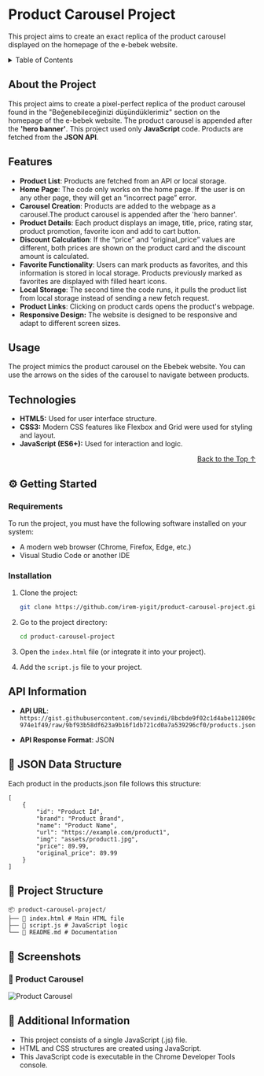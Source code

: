 # Product Carousel Project
<a name="readme-top"></a>
This project aims to create an exact replica of the product carousel displayed on the homepage of the e-bebek website.

<details>
  <summary>Table of Contents</summary>
  <ol>
    <li>
        <a href="#about-the-project">About the Project</a>
    </li>
    <li><a href="#features">Features</a></li>
    <li><a href="#usage">Usage</a></li>
    <li><a href="#technologies">Technologies</a></li>
    <li>
      <a href="#getting-started">Getting Started</a>
      <ul>
        <li><a href="#requirements">Requirements</a></li>
        <li><a href="#installation">Installation</a></li>
      </ul>
    </li>
    <li><a href="#api-information">API Information</a></li>
    <li><a href="#json-data-structure">JSON Data Structure</a></li>
    <li><a href="#project-structure">Project Structure</a></li>
    <li><a href="#screenshots">Screenshots</a></li>
    <li><a href="#additional-information">Additional Information</a></li>
  </ol>
</details>


## About the Project

This project aims to create a pixel-perfect replica of the product carousel found in the "Beğenebileceğinizi düşündüklerimiz" section on the homepage of the e-bebek website. The product carousel is appended after the **'hero banner'**. This project used only **JavaScript** code. Products are fetched from the **JSON API**.

## Features

- **Product List**: Products are fetched from an API or local storage.
- **Home Page**: The code only works on the home page. If the user is on any other page, they will get an “incorrect page” error.
- **Carousel Creation**: Products are added to the webpage as a carousel.The product carousel is appended after the 'hero banner'.
- **Product Details**: Each product displays an image, title, price, rating star, product promotion, favorite icon and add to cart button.
- **Discount Calculation**: If the “price” and “original_price” values ​​are different, both prices are shown on the product card and the discount amount is calculated.
- **Favorite Functionality**: Users can mark products as favorites, and this information is stored in local storage. Products previously marked as favorites are displayed with filled heart icons.
- **Local Storage**: The second time the code runs, it pulls the product list from local storage instead of sending a new fetch request.
- **Product Links**: Clicking on product cards opens the product's webpage.
- **Responsive Design:** The website is designed to be responsive and adapt to different screen sizes.

## Usage

The project mimics the product carousel on the Ebebek website. You can use the arrows on the sides of the carousel to navigate between products.

## Technologies 

- **HTML5:** Used for user interface structure.
- **CSS3:** Modern CSS features like Flexbox and Grid were used for styling and layout.
- **JavaScript (ES6+):** Used for interaction and logic.
<p align="right"><a href="#readme-top">Back to the Top ↑ </a></p>

## ⚙️ Getting Started 

### Requirements

To run the project, you must have the following software installed on your system:

- A modern web browser (Chrome, Firefox, Edge, etc.)
- Visual Studio Code or another IDE

### Installation 

1. Clone the project:
   
   ```bash
   git clone https://github.com/irem-yigit/product-carousel-project.git
   ```  
2. Go to the project directory:
   
   ```bash
   cd product-carousel-project
   ```  
3. Open the `index.html` file (or integrate it into your project).

4. Add the `script.js` file to your project.


## API Information

- **API URL**: 
    `https://gist.githubusercontent.com/sevindi/8bcbde9f02c1d4abe112809c974e1f49/raw/9bf93b58df623a9b16f1db721cd0a7a539296cf0/products.json`

- **API Response Format**: JSON

## 📝 JSON Data Structure

Each product in the products.json file follows this structure:

    [
        {
            "id": "Product Id",
            "brand": "Product Brand",
            "name": "Product Name",
            "url": "https://example.com/product1",
            "img": "assets/product1.jpg",
            "price": 89.99,
            "original_price": 89.99
        }
    ]

## 📂 Project Structure

    📦 product-carousel-project/
    ├── 📄 index.html # Main HTML file
    ├── 📄 script.js # JavaScript logic
    └── 📄 README.md # Documentation

## 📸 Screenshots

### 🔹 **Product Carousel**

![Product Carousel](screenshots/carousel.png)

## 🎯 Additional Information

* This project consists of a single JavaScript (.js) file. 
* HTML and CSS structures are created using JavaScript. 
* This JavaScript code is executable in the Chrome Developer Tools console.
